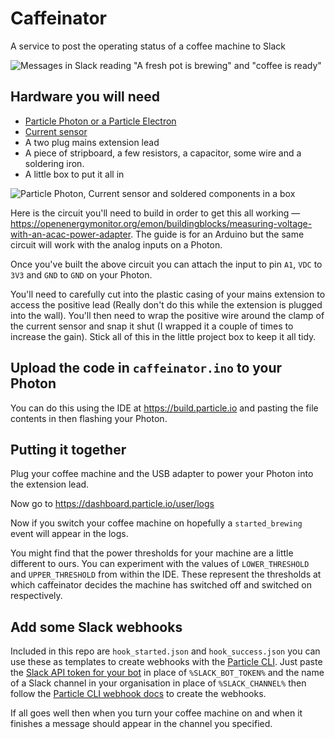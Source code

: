 # Caffeinator

A service to post the operating status of a coffee machine to Slack

![Messages in Slack reading "A fresh pot is brewing" and "coffee is ready"](https://cloud.githubusercontent.com/assets/122096/17547522/8c362d80-5edf-11e6-9127-2c99238333f9.gif)


## Hardware you will need

* [Particle Photon or a Particle Electron](https://www.particle.io/)
* [Current sensor](https://www.proto-pic.co.uk/non-invasive-current-sensor-30a.html)
* A two plug mains extension lead
* A piece of stripboard, a few resistors, a capacitor, some wire and a soldering iron.
* A little box to put it all in

![Particle Photon, Current sensor and soldered components in a box](https://cloud.githubusercontent.com/assets/122096/17547477/4a8c6e30-5edf-11e6-9ad7-8cfdd25eec01.jpg)

Here is the circuit you'll need to build in order to get this all working — https://openenergymonitor.org/emon/buildingblocks/measuring-voltage-with-an-acac-power-adapter. The guide is for an Arduino but the same circuit will work with the analog inputs on a Photon.

Once you've built the above circuit you can attach the input to pin `A1`, `VDC` to `3V3` and `GND` to `GND` on your Photon.

You'll need to carefully cut into the plastic casing of your mains extension to access the positive lead (Really don't do this while the extension is plugged into the wall). You'll then need to wrap the positive wire around the clamp of the current sensor and snap it shut (I wrapped it a couple of times to increase the gain). Stick all of this in the little project box to keep it all tidy.

## Upload the code in `caffeinator.ino` to your Photon

You can do this using the IDE at https://build.particle.io and pasting the file contents in then flashing your Photon.

## Putting it together

Plug your coffee machine and the USB adapter to power your Photon into the extension lead.

Now go to https://dashboard.particle.io/user/logs

Now if you switch your coffee machine on hopefully a `started_brewing` event will appear in the logs.

You might find that the power thresholds for your machine are a little different to ours. You can experiment with the values of `LOWER_THRESHOLD` and `UPPER_THRESHOLD` from within the IDE. These represent the thresholds at which caffeinator decides the machine has switched off and switched on respectively.

## Add some Slack webhooks

Included in this repo are `hook_started.json` and `hook_success.json` you can use these as templates to create webhooks with the [Particle CLI](https://docs.particle.io/reference/cli/). Just paste the [Slack API token for your bot](https://api.slack.com/bot-users) in place of `%SLACK_BOT_TOKEN%` and the name of a Slack channel in your organisation in place of `%SLACK_CHANNEL%` then follow the [Particle CLI webhook docs](https://docs.particle.io/reference/cli/#particle-webhook-create) to create the webhooks.

If all goes well then when you turn your coffee machine on and when it finishes a message should appear in the channel you specified.
